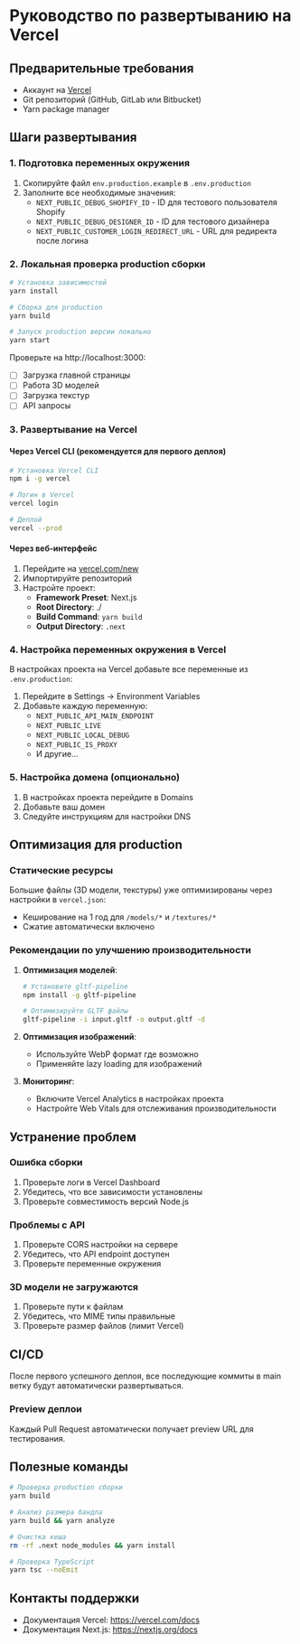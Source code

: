 # Руководство по развертыванию на Vercel

## Предварительные требования

- Аккаунт на [Vercel](https://vercel.com)
- Git репозиторий (GitHub, GitLab или Bitbucket)
- Yarn package manager

## Шаги развертывания

### 1. Подготовка переменных окружения

1. Скопируйте файл `env.production.example` в `.env.production`
2. Заполните все необходимые значения:
   - `NEXT_PUBLIC_DEBUG_SHOPIFY_ID` - ID для тестового пользователя Shopify
   - `NEXT_PUBLIC_DEBUG_DESIGNER_ID` - ID для тестового дизайнера
   - `NEXT_PUBLIC_CUSTOMER_LOGIN_REDIRECT_URL` - URL для редиректа после логина

### 2. Локальная проверка production сборки

```bash
# Установка зависимостей
yarn install

# Сборка для production
yarn build

# Запуск production версии локально
yarn start
```

Проверьте на http://localhost:3000:
- [ ] Загрузка главной страницы
- [ ] Работа 3D моделей
- [ ] Загрузка текстур
- [ ] API запросы

### 3. Развертывание на Vercel

#### Через Vercel CLI (рекомендуется для первого деплоя)

```bash
# Установка Vercel CLI
npm i -g vercel

# Логин в Vercel
vercel login

# Деплой
vercel --prod
```

#### Через веб-интерфейс

1. Перейдите на [vercel.com/new](https://vercel.com/new)
2. Импортируйте репозиторий
3. Настройте проект:
   - **Framework Preset**: Next.js
   - **Root Directory**: ./
   - **Build Command**: `yarn build`
   - **Output Directory**: `.next`

### 4. Настройка переменных окружения в Vercel

В настройках проекта на Vercel добавьте все переменные из `.env.production`:

1. Перейдите в Settings → Environment Variables
2. Добавьте каждую переменную:
   - `NEXT_PUBLIC_API_MAIN_ENDPOINT`
   - `NEXT_PUBLIC_LIVE`
   - `NEXT_PUBLIC_LOCAL_DEBUG`
   - `NEXT_PUBLIC_IS_PROXY`
   - И другие...

### 5. Настройка домена (опционально)

1. В настройках проекта перейдите в Domains
2. Добавьте ваш домен
3. Следуйте инструкциям для настройки DNS

## Оптимизация для production

### Статические ресурсы

Большие файлы (3D модели, текстуры) уже оптимизированы через настройки в `vercel.json`:
- Кеширование на 1 год для `/models/*` и `/textures/*`
- Сжатие автоматически включено

### Рекомендации по улучшению производительности

1. **Оптимизация моделей**:
   ```bash
   # Установите gltf-pipeline
   npm install -g gltf-pipeline
   
   # Оптимизируйте GLTF файлы
   gltf-pipeline -i input.gltf -o output.gltf -d
   ```

2. **Оптимизация изображений**:
   - Используйте WebP формат где возможно
   - Применяйте lazy loading для изображений

3. **Мониторинг**:
   - Включите Vercel Analytics в настройках проекта
   - Настройте Web Vitals для отслеживания производительности

## Устранение проблем

### Ошибка сборки

1. Проверьте логи в Vercel Dashboard
2. Убедитесь, что все зависимости установлены
3. Проверьте совместимость версий Node.js

### Проблемы с API

1. Проверьте CORS настройки на сервере
2. Убедитесь, что API endpoint доступен
3. Проверьте переменные окружения

### 3D модели не загружаются

1. Проверьте пути к файлам
2. Убедитесь, что MIME типы правильные
3. Проверьте размер файлов (лимит Vercel)

## CI/CD

После первого успешного деплоя, все последующие коммиты в main ветку будут автоматически развертываться.

### Preview деплои

Каждый Pull Request автоматически получает preview URL для тестирования.

## Полезные команды

```bash
# Проверка production сборки
yarn build

# Анализ размера бандла
yarn build && yarn analyze

# Очистка кеша
rm -rf .next node_modules && yarn install

# Проверка TypeScript
yarn tsc --noEmit
```

## Контакты поддержки

- Документация Vercel: https://vercel.com/docs
- Документация Next.js: https://nextjs.org/docs
